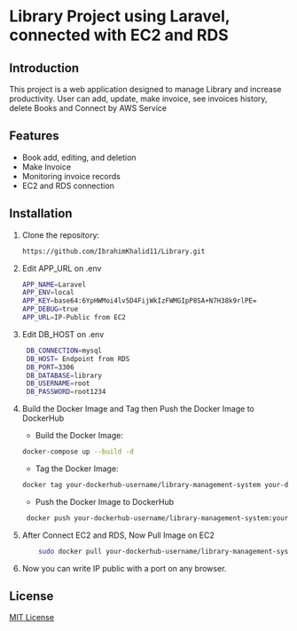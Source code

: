 # Library Project using Laravel, connected with EC2 and RDS

## Introduction
This project is a web application designed to manage Library and increase productivity. User can add, update, make invoice, see invoices history, delete Books and Connect by AWS Service

## Features
- Book add, editing, and deletion
- Make Invoice
- Monitoring invoice records
- EC2 and RDS connection

## Installation
1. Clone the repository:
   ```bash
   https://github.com/IbrahimKhalid11/Library.git

2. Edit APP_URL on .env
    ```bash
    APP_NAME=Laravel
    APP_ENV=local
    APP_KEY=base64:6YpHWMoi4lv5D4FijWkIzFWMGIpP8SA+N7H38k9rlPE=
    APP_DEBUG=true
    APP_URL=IP-Public from EC2

3. Edit DB_HOST on .env
   ```bash
    DB_CONNECTION=mysql
    DB_HOST= Endpoint from RDS
    DB_PORT=3306
    DB_DATABASE=library
    DB_USERNAME=root
    DB_PASSWORD=root1234

4. Build the Docker Image and Tag then Push the Docker Image to DockerHub
   - Build the Docker Image:
   ```bash
   docker-compose up --build -d
   ```

    - Tag the Docker Image:
   ```bash
   docker tag your-dockerhub-username/library-management-system your-dockerhub-username/library-management-system:your-tag
   ```
   - Push the Docker Image to DockerHub
   ```bash
    docker push your-dockerhub-username/library-management-system:your-tag
   ```
   
5. After Connect EC2 and RDS, Now Pull Image on EC2
   ```bash
       sudo docker pull your-dockerhub-username/library-management-system:your-tag
   ```

6. Now you can write IP public with a port on any browser.

## License
[MIT License](LICENSE)
